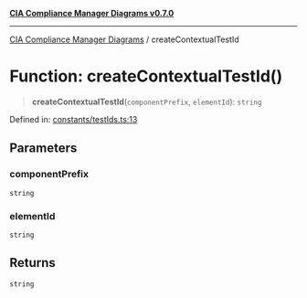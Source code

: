 [**CIA Compliance Manager Diagrams v0.7.0**](../README.md)

***

[CIA Compliance Manager Diagrams](../globals.md) / createContextualTestId

# Function: createContextualTestId()

> **createContextualTestId**(`componentPrefix`, `elementId`): `string`

Defined in: [constants/testIds.ts:13](https://github.com/Hack23/cia-compliance-manager/blob/0a3ec5feaea6fcd6a9f03fda1b8552f4c9fbfab0/src/constants/testIds.ts#L13)

## Parameters

### componentPrefix

`string`

### elementId

`string`

## Returns

`string`
